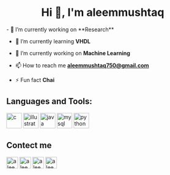 <h1 align="center">Hi 👋, I'm aleemmushtaq</h1>
- 🔭 I’m currently working on **Research**

- 🌱 I’m currently learning **VHDL**

- 👯 I’m currently working on **Machine Learning**

- 📫 How to reach me **aleemmushtaq750@gmail.com**

- ⚡ Fun fact **Chai**

## Languages and Tools:

<p align="left"><img src="https://devicons.github.io/devicon/devicon.git/icons/c/c-original.svg" alt="c" width="40" height="40"/> <img src="https://www.vectorlogo.zone/logos/adobe_illustrator/adobe_illustrator-icon.svg" alt="illustrator" width="40" height="40"/> <img src="https://devicons.github.io/devicon/devicon.git/icons/java/java-original-wordmark.svg" alt="java" width="40" height="40"/> <img src="https://devicons.github.io/devicon/devicon.git/icons/mysql/mysql-original-wordmark.svg" alt="mysql" width="40" height="40"/> <img src="https://devicons.github.io/devicon/devicon.git/icons/python/python-original.svg" alt="python" width="40" height="40"/></p><p align="center">
  
 ## Contect me
<a href="https://twitter.com/aleemmushtak" target="blank"><img align="center" src="https://cdn.jsdelivr.net/npm/simple-icons@3.0.1/icons/twitter.svg" alt="aleemmushtak" height="30" width="30" /></a>
<a href="https://linkedin.com/in/aleem ali" target="blank"><img align="center" src="https://cdn.jsdelivr.net/npm/simple-icons@3.0.1/icons/linkedin.svg" alt="aleem ali" height="30" width="30" /></a>
<a href="https://fb.com/aleemmushtaq" target="blank"><img align="center" src="https://cdn.jsdelivr.net/npm/simple-icons@3.0.1/icons/facebook.svg" alt="aleemmushtaq" height="30" width="30" /></a>
<a href="https://instagram.com/aleemmushtaq" target="blank"><img align="center" src="https://cdn.jsdelivr.net/npm/simple-icons@3.0.1/icons/instagram.svg" alt="aleemmushtaq" height="30" width="30" /></a>
</p>
